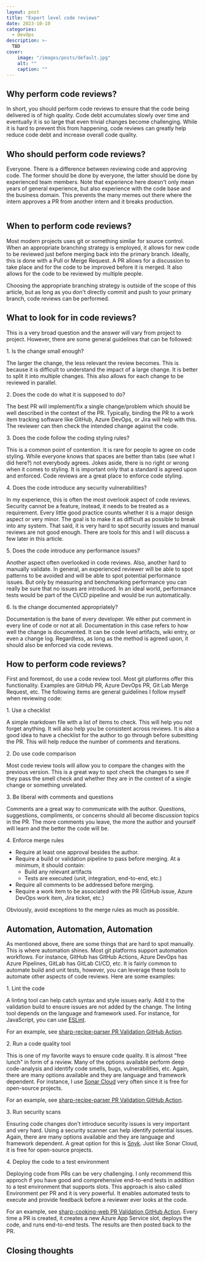 ```yaml
---
layout: post
title: "Expert level code reviews"
date: 2023-10-10
categories:
  - DevOps
description: >-
  TBD
cover:
    image: "/images/posts/default.jpg"
    alt: ""
    caption: ""
---
```


## Why perform code reviews?
In short, you should perform code reviews to ensure that the code being delivered is of high quality. Code debt accumulates slowly over time and eventually it is so large that even trivial changes become challenging. While it is hard to prevent this from happening, code reviews can greatly help reduce code debt and increase overall code quality.

## Who should perform code reviews?
Everyone. There is a difference between reviewing code and approving code. The former should be done by everyone, the latter should be done by experienced team members. Note that experience here doesn't only mean years of general experience, but also experience with the code base and the business domain. This prevents the many memes out there where the intern approves a PR from another intern and it breaks production.

<image>

## When to perform code reviews?
Most modern projects uses git or something similar for source control. When an appropriate branching strategy is employed, it allows for new code to be reviewed just before merging back into the primary branch. Ideally, this is done with a Pull or Merge Request. A PR allows for a discussion to take place and for the code to be improved before it is merged. It also allows for the code to be reviewed by multiple people.

Choosing the appropriate branching strategy is outside of the scope of this article, but as long as you don't directly commit and push to your primary branch, code reviews can be performed.

## What to look for in code reviews?
This is a very broad question and the answer will vary from project to project. However, there are some general guidelines that can be followed:

1\. Is the change small enough?

The larger the change, the less relevant the review becomes. This is because it is difficult to understand the impact of a large change. It is better to split it into multiple changes. This also allows for each change to be reviewed in parallel.

2\. Does the code do what it is supposed to do?

The best PR will implement/fix a single change/problem which should be well described in the context of the PR. Typically, binding the PR to a work item tracking software like GitHub, Azure DevOps, or Jira will help with this. The reviewer can then check the intended change against the code.

3\. Does the code follow the coding styling rules?

This is a common point of contention. It is rare for people to agree on code styling. While everyone knows that spaces are better than tabs (see what I did here?) not everybody agrees. Jokes aside, there is no right or wrong when it comes to styling. It is important only that a standard is agreed upon and enforced. Code reviews are a great place to enforce code styling.

4\. Does the code introduce any security vulnerabilities?

In my experience, this is often the most overlook aspect of code reviews. Security cannot be a feature, instead, it needs to be treated as a requirement. Every little good practice counts whether it is a major design aspect or very minor. The goal is to make it as difficult as possible to break into any system. That said, it is very hard to spot security issues and manual reviews are not good enough. There are tools for this and I will discuss a few later in this article.

5\. Does the code introduce any performance issues?

Another aspect often overlooked in code reviews. Also, another hard to manually validate. In general, an experienced reviewer will be able to spot patterns to be avoided and will be able to spot potential performance issues. But only by measuring and benchmarking performance you can really be sure that no issues are introduced. In an ideal world, performance tests would be part of the CI/CD pipeline and would be run automatically. 

6\. Is the change documented appropriately?

Documentation is the bane of every developer. We either put comment in every line of code or not at all. Documentation in this case refers to how well the change is documented. It can be code level artifacts, wiki entry, or even a change log. Regardless, as long as the method is agreed upon, it should also be enforced via code reviews.

## How to perform code reviews?
First and foremost, do use a code review tool. Most git platforms offer this functionality. Examples are GitHub PR, Azure DevOps PR, Git Lab Merge Request, etc. The following items are general guidelines I follow myself when reviewing code:

1\. Use a checklist

A simple markdown file with a list of items to check. This will help you not forget anything. It will also help you be consistent across reviews. It is also a good idea to have a checklist for the author to go through before submitting the PR. This will help reduce the number of comments and iterations.

2\. Do use code comparison

Most code review tools will allow you to compare the changes with the previous version. This is a great way to spot check the changes to see if they pass the smell check and whether they are in the context of a single change or something unrelated.

3\. Be liberal with comments and questions

Comments are a great way to communicate with the author. Questions, suggestions, compliments, or concerns should all become discussion topics in the PR. The more comments you leave, the more the author and yourself will learn and the better the code will be.

4\. Enforce merge rules

* Require at least one approval besides the author.
* Require a build or validation pipeline to pass before merging. At a minimum, it should contain:
   * Build any relevant artifacts
   * Tests are executed (unit, integration, end-to-end, etc.)
* Require all comments to be addressed before merging.
* Require a work item to be associated with the PR (GitHub issue, Azure DevOps work item, Jira ticket, etc.)

Obviously, avoid exceptions to the merge rules as much as possible.

## Automation, Automation, Automation
As mentioned above, there are some things that are hard to spot manually. This is where automation shines. Most git platforms support automation workflows. For instance, GitHub has GitHub Actions, Azure DevOps has Azure Pipelines, GitLab has GitLab CI/CD, etc. It is fairly common to automate build and unit tests, however, you can leverage these tools to automate other aspects of code reviews. Here are some examples:

1\. Lint the code

A linting tool can help catch syntax and style issues early. Add it to the validation build to ensure issues are not added by the change. The linting tool depends on the language and framework used. For instance, for JavaScript, you can use [ESLint](https://eslint.org/).

For an example, see [sharp-recipe-parser PR Validation GitHub Action](https://github.com/jlucaspains/sharp-recipe-parser/blob/main/.github/workflows/pr-validation.yml).

2\. Run a code quality tool

This is one of my favorite ways to ensure code quality. It is almost "free lunch" in form of a review. Many of the options available perform deep code-analysis and identify code smells, bugs, vulnerabilities, etc. Again, there are many options available and they are language and framework dependent. For instance, I use [Sonar Cloud](https://www.sonarsource.com/products/sonarcloud/) very often since it is free for open-source projects.

For an example, see [sharp-recipe-parser PR Validation GitHub Action](https://github.com/jlucaspains/sharp-recipe-parser/blob/main/.github/workflows/pr-validation.yml).

3\. Run security scans

Ensuring code changes don't introduce security issues is very important and very hard. Using a security scanner can help identify potential issues. Again, there are many options available and they are language and framework dependent. A great option for this is [Snyk](https://snyk.io/). Just like Sonar Cloud, it is free for open-source projects.

4\. Deploy the code to a test environment

Deploying code from PRs can be very challenging. I only recommend this approch if you have good and comprehensive end-to-end tests in addition to a test environment that supports slots. This approach is also called Environment per PR and it is very powerful. It enables automated tests to execute and provide feedback before a reviewer ever looks at the code.

For an example, see [sharp-cooking-web PR Validation GitHub Action](https://github.com/jlucaspains/sharp-cooking-web/blob/main/.github/workflows/azure-static-web-apps-delightful-flower-0c3edd710.yml). Every time a PR is created, it creates a new Azure App Service slot, deploys the code, and runs end-to-end tests. The results are then posted back to the PR.

## Closing thoughts